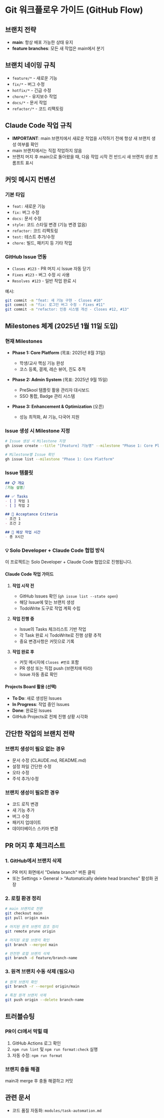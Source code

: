 # Git 워크플로우 가이드 (GitHub Flow)

## 브랜치 전략
- **main**: 항상 배포 가능한 상태 유지
- **feature branches**: 모든 새 작업은 main에서 분기

## 브랜치 네이밍 규칙
- `feature/*` - 새로운 기능
- `fix/*` - 버그 수정
- `hotfix/*` - 긴급 수정
- `chore/*` - 유지보수 작업
- `docs/*` - 문서 작업
- `refactor/*` - 코드 리팩토링

## Claude Code 작업 규칙
- **IMPORTANT**: main 브랜치에서 새로운 작업을 시작하기 전에 항상 새 브랜치 생성 여부를 확인
- main 브랜치에서는 직접 작업하지 않음
- 브랜치 머지 후 main으로 돌아왔을 때, 다음 작업 시작 전 반드시 새 브랜치 생성 프롬프트 표시

## 커밋 메시지 컨벤션

### 기본 타입
- `feat:` 새로운 기능
- `fix:` 버그 수정
- `docs:` 문서 수정
- `style:` 코드 스타일 변경 (기능 변경 없음)
- `refactor:` 코드 리팩토링
- `test:` 테스트 추가/수정
- `chore:` 빌드, 패키지 등 기타 작업

### GitHub Issue 연동
- `Closes #123` - PR 머지 시 Issue 자동 닫기
- `Fixes #123` - 버그 수정 시 사용
- `Resolves #123` - 일반 작업 완료 시

예시:
```bash
git commit -m "feat: 새 기능 구현 - Closes #10"
git commit -m "fix: 로그인 버그 수정 - Fixes #11"
git commit -m "refactor: 인증 시스템 개선 - Closes #12, #13"
```

## Milestones 체계 (2025년 1월 11일 도입)

### 현재 Milestones
- **Phase 1: Core Platform** (목표: 2025년 8월 31일)
  - 학생/교사 핵심 기능 완성
  - 코스 등록, 결제, 레슨 뷰어, 진도 추적
  
- **Phase 2: Admin System** (목표: 2025년 9월 15일)
  - PreSkool 템플릿 활용 관리자 대시보드
  - SSO 통합, Badge 관리 시스템
  
- **Phase 3: Enhancement & Optimization** (오픈)
  - 성능 최적화, AI 기능, 다국어 지원

### Issue 생성 시 Milestone 지정
```bash
# Issue 생성 시 Milestone 지정
gh issue create --title "[Feature] 기능명" --milestone "Phase 1: Core Platform"

# Milestone별 Issue 확인
gh issue list --milestone "Phase 1: Core Platform"
```

### Issue 템플릿
```markdown
## 📋 개요
[기능 설명]

## ✅ Tasks
- [ ] 작업 1
- [ ] 작업 2

## 🎯 Acceptance Criteria
- 조건 1
- 조건 2

## 📅 예상 작업 시간
- 총 X시간
```

### 💡 Solo Developer + Claude Code 협업 방식

이 프로젝트는 Solo Developer + Claude Code 협업으로 진행됩니다.

#### Claude Code 작업 가이드
1. **작업 시작 전**
   - GitHub Issues 확인 (`gh issue list --state open`)
   - 해당 Issue에 맞는 브랜치 생성
   - TodoWrite 도구로 작업 계획 수립

2. **작업 진행 중**
   - Issue의 Tasks 체크리스트 기반 작업
   - 각 Task 완료 시 TodoWrite로 진행 상황 추적
   - 중요 변경사항은 커밋으로 기록

3. **작업 완료 후**
   - 커밋 메시지에 `Closes #번호` 포함
   - PR 생성 또는 직접 push (브랜치에 따라)
   - Issue 자동 종료 확인

#### Projects Board 활용 (선택)
- **To Do**: 새로 생성된 Issues
- **In Progress**: 작업 중인 Issues
- **Done**: 완료된 Issues
- GitHub Projects로 전체 진행 상황 시각화

## 간단한 작업의 브랜치 전략

### 브랜치 생성이 필요 없는 경우
- 문서 수정 (CLAUDE.md, README.md)
- 설정 파일 간단한 수정
- 오타 수정
- 주석 추가/수정

### 브랜치 생성이 필요한 경우
- 코드 로직 변경
- 새 기능 추가
- 버그 수정
- 패키지 업데이트
- 데이터베이스 스키마 변경

## PR 머지 후 체크리스트

### 1. GitHub에서 브랜치 삭제
- PR 머지 화면에서 "Delete branch" 버튼 클릭
- 또는 Settings > General > "Automatically delete head branches" 활성화 권장

### 2. 로컬 환경 정리
```bash
# main 브랜치로 전환
git checkout main
git pull origin main

# 머지된 원격 브랜치 참조 정리
git remote prune origin

# 머지된 로컬 브랜치 확인
git branch --merged main

# 안전한 로컬 브랜치 삭제
git branch -d feature/branch-name
```

### 3. 원격 브랜치 수동 삭제 (필요시)
```bash
# 원격 브랜치 확인
git branch -r --merged origin/main

# 특정 원격 브랜치 삭제
git push origin --delete branch-name
```

## 트러블슈팅

### PR이 CI에서 막힐 때
1. GitHub Actions 로그 확인
2. `npm run lint` 및 `npm run format:check` 실행
3. 자동 수정: `npm run format`

### 브랜치 충돌 해결
main과 merge 후 충돌 해결하고 커밋

## 관련 문서
- 코드 품질 자동화: `modules/task-automation.md`